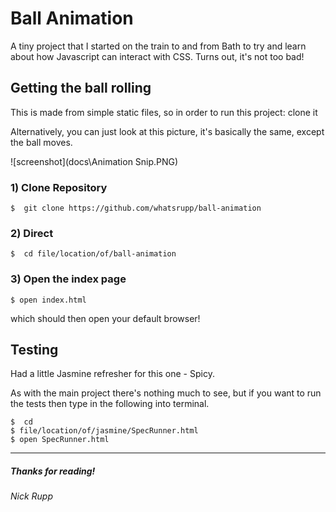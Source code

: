 # Ball Animation

A tiny project that I started on the train to and from Bath to try and learn about how Javascript can interact with CSS. Turns out, it's not too bad!

## Getting the ball rolling

This is made from simple static files, so in order to run this project:
clone it

Alternatively, you can just look at this picture, it's basically the same, except the ball moves.

![screenshot](docs\Animation Snip.PNG)

### 1) Clone Repository

```
$  git clone https://github.com/whatsrupp/ball-animation
```

### 2) Direct

```
$  cd file/location/of/ball-animation
```

### 3) Open the index page
```
$ open index.html
```
which should then open your default browser!


## Testing

Had a little Jasmine refresher for this one - Spicy.

As with the main project there's nothing much to see, but if you want to run the tests then type in the following into terminal.
```
$  cd
$ file/location/of/jasmine/SpecRunner.html
$ open SpecRunner.html
```

***

##### Thanks for reading!

_Nick Rupp_
